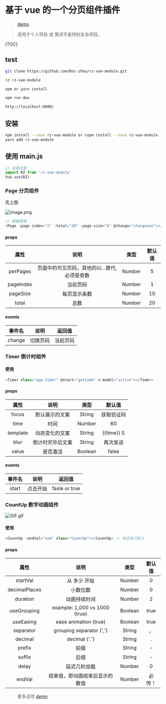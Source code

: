 # 基于 vue 的一个分页组件插件
> [demo](https://roc-zhou.github.io/rz-vue-module/)

> 适用于个人项目 或 需求不是特别复杂项目。

[TOC]

## test
```sh
git clone https://github.com/Roc-zhou/rz-vue-module.git

cd rz-vue-module

npm or yarn install

npm run dev

http://localhost:8080/
```



## 安装
```sh
npm install --save rz-vue-module or cnpm install --save rz-vue-module
yarn add rz-vue-module
```

## 使用 main.js
```js
// 全局注册
import RZ from 'rz-vue-module'
Vue.use(RZ)
```

### Page 分页组件
先上图

![image.png](https://i.loli.net/2019/09/02/A7vo2caqxsLUZ58.png)
```js
// 直接使用
<Page :page-index="2" :total="20" :page-size="8" @change="changeone"></Page>
```
#### props
|   属性    |                     说明                      |  类型  | 默认值 |
| :-------: | :-------------------------------------------: | :----: | :----: |
| perPages  | 页面中的可见页码，其他的以...替代, 必须是奇数 | Number |   5    |
| pageIndex |                   当前页码                    | Number |   1    |
| pageSize  |                 每页显示条数                  | Number |   10   |
|   total   |                     总数                      | Number |   20   |

#### events
| 事件名 |   说明   |  返回值  |
| :----: | :------: | :------: |
| change | 切换页码 | 当前页码 |

### Timer 倒计时组件

#### 使用
```js
<Timer class="app-timer" @start="getCode" v-model="active"></Timer>
```

#### props
|   属性   |       说明       |  类型   |   默认值   |
| :------: | :--------------: | :-----: | :--------: |
|  focus   |  默认展示的文案  | String  | 获取验证码 |
|   time   |       时间       | Number  |     60     |
| template |  动态变化的文案  | String  | {{time}} S |
|   blur   | 倒计时完毕后文案 | String  |  再次发送  |
|  value   |     是否激活     | Boolean |   false    |

#### events
| 事件名 |   说明   |    返回值     |
| :----: | :------: | :-----------: |
| start  | 点击开始 | fasle or true |

### CountUp 数字动画组件

![GIF.gif](https://i.loli.net/2019/09/12/n8Fga9L4AkVS73Q.gif)

#### 使用
```js
<CountUp :endVal="num" class="CountUp"></CountUp> // 样式自己定义
```
#### props

|     属性      |              说明              |  类型   | 默认值 |
| :-----------: | :----------------------------: | :-----: | :----: |
|   startVal    |          从 多少 开始          | Number  |   0    |
| decimalPlaces |            小数位数            | Number  |   0    |
|   duration    |          动画持续时间          | Number  |   2    |
|  useGrouping  | example: 1,000 vs 1000 (true)  | Boolean |  true  |
|   useEasing   |     ease animation (true)      | Boolean |  true  |
|   separator   |    grouping separator (',')    | String  |   ，   |
|    decimal    |         decimal ('.')          | String  |   .    |
|    prefix     |              前缀              | String  |   -    |
|    suffix     |              后缀              | String  |   -    |
|     delay     |          延迟几秒加载          | Number  |   0    |
|    endVal     | 结束值，即动画结束后显示的数值 | Number  | 必传！ |

> 更多选项 [demo](https://inorganik.github.io/countUp.js/)